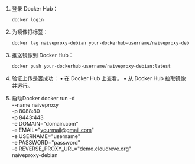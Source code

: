 1. 登录 Docker Hub：
   ```bash
   docker login
   ```

2. 为镜像打标签：
   ```bash
   docker tag naiveproxy-debian your-dockerhub-username/naiveproxy-debian:latest
   ```

3. 推送镜像到 Docker Hub：
   ```bash
   docker push your-dockerhub-username/naiveproxy-debian:latest
   ```

4. 验证上传是否成功：
   • 在 Docker Hub 上查看。
   • 从 Docker Hub 拉取镜像并运行。

5. 启动Docker
docker run -d \
    --name naiveproxy \
    -p 8088:80 \
    -p 8443:443 \
    -e DOMAIN="domain.com" \
    -e EMAIL="yourmail@gmail.com" \
    -e USERNAME="username" \
    -e PASSWORD="password" \
    -e REVERSE_PROXY_URL="demo.cloudreve.org" \
    naiveproxy-debian
